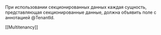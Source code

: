 При использовании секционированных данных каждая сущность, представляющая секционированные данные, должна объявить поле с аннотацией @TenantId.

[[Multitenancy]]
